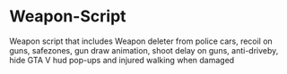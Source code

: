 # Weapon-Script

Weapon script that includes Weapon deleter from police cars, recoil on guns, safezones, gun draw animation, shoot delay on guns, anti-driveby, hide GTA V hud pop-ups and injured walking when damaged
